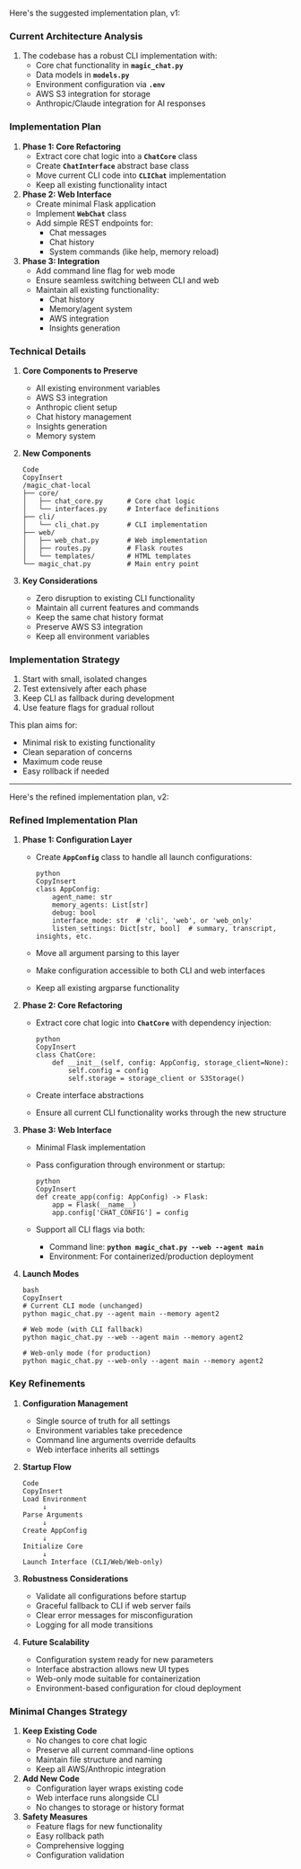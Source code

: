 Here's the suggested implementation plan, v1:

### **Current Architecture Analysis**

1. The codebase has a robust CLI implementation with:
    - Core chat functionality in **`magic_chat.py`**
    - Data models in **`models.py`**
    - Environment configuration via **`.env`**
    - AWS S3 integration for storage
    - Anthropic/Claude integration for AI responses

### **Implementation Plan**

1. **Phase 1: Core Refactoring**
    - Extract core chat logic into a **`ChatCore`** class
    - Create **`ChatInterface`** abstract base class
    - Move current CLI code into **`CLIChat`** implementation
    - Keep all existing functionality intact
2. **Phase 2: Web Interface**
    - Create minimal Flask application
    - Implement **`WebChat`** class
    - Add simple REST endpoints for:
        - Chat messages
        - Chat history
        - System commands (like help, memory reload)
3. **Phase 3: Integration**
    - Add command line flag for web mode
    - Ensure seamless switching between CLI and web
    - Maintain all existing functionality:
        - Chat history
        - Memory/agent system
        - AWS integration
        - Insights generation

### **Technical Details**

1. **Core Components to Preserve**
    - All existing environment variables
    - AWS S3 integration
    - Anthropic client setup
    - Chat history management
    - Insights generation
    - Memory system
2. **New Components**
    
    ```
    Code
    CopyInsert
    /magic_chat-local
    ├── core/
    │   ├── chat_core.py      # Core chat logic
    │   └── interfaces.py     # Interface definitions
    ├── cli/
    │   └── cli_chat.py       # CLI implementation
    ├── web/
    │   ├── web_chat.py       # Web implementation
    │   ├── routes.py         # Flask routes
    │   └── templates/        # HTML templates
    └── magic_chat.py         # Main entry point
    
    ```
    
3. **Key Considerations**
    - Zero disruption to existing CLI functionality
    - Maintain all current features and commands
    - Keep the same chat history format
    - Preserve AWS S3 integration
    - Keep all environment variables

### **Implementation Strategy**

1. Start with small, isolated changes
2. Test extensively after each phase
3. Keep CLI as fallback during development
4. Use feature flags for gradual rollout

This plan aims for:

- Minimal risk to existing functionality
- Clean separation of concerns
- Maximum code reuse
- Easy rollback if needed

---

Here's the refined implementation plan, v2:

### **Refined Implementation Plan**

1. **Phase 1: Configuration Layer**
    - Create **`AppConfig`** class to handle all launch configurations:
        
        ```
        python
        CopyInsert
        class AppConfig:
            agent_name: str
            memory_agents: List[str]
            debug: bool
            interface_mode: str  # 'cli', 'web', or 'web_only'
            listen_settings: Dict[str, bool]  # summary, transcript, insights, etc.
        
        ```
        
    - Move all argument parsing to this layer
    - Make configuration accessible to both CLI and web interfaces
    - Keep all existing argparse functionality
2. **Phase 2: Core Refactoring**
    - Extract core chat logic into **`ChatCore`** with dependency injection:
        
        ```
        python
        CopyInsert
        class ChatCore:
            def __init__(self, config: AppConfig, storage_client=None):
                self.config = config
                self.storage = storage_client or S3Storage()
        
        ```
        
    - Create interface abstractions
    - Ensure all current CLI functionality works through the new structure
3. **Phase 3: Web Interface**
    - Minimal Flask implementation
    - Pass configuration through environment or startup:
        
        ```
        python
        CopyInsert
        def create_app(config: AppConfig) -> Flask:
            app = Flask(__name__)
            app.config['CHAT_CONFIG'] = config
        
        ```
        
    - Support all CLI flags via both:
        - Command line: **`python magic_chat.py --web --agent main`**
        - Environment: For containerized/production deployment
4. **Launch Modes**
    
    ```
    bash
    CopyInsert
    # Current CLI mode (unchanged)
    python magic_chat.py --agent main --memory agent2
    
    # Web mode (with CLI fallback)
    python magic_chat.py --web --agent main --memory agent2
    
    # Web-only mode (for production)
    python magic_chat.py --web-only --agent main --memory agent2
    
    ```
    

### **Key Refinements**

1. **Configuration Management**
    - Single source of truth for all settings
    - Environment variables take precedence
    - Command line arguments override defaults
    - Web interface inherits all settings
2. **Startup Flow**
    
    ```
    Code
    CopyInsert
    Load Environment
         ↓
    Parse Arguments
         ↓
    Create AppConfig
         ↓
    Initialize Core
         ↓
    Launch Interface (CLI/Web/Web-only)
    
    ```
    
3. **Robustness Considerations**
    - Validate all configurations before startup
    - Graceful fallback to CLI if web server fails
    - Clear error messages for misconfiguration
    - Logging for all mode transitions
4. **Future Scalability**
    - Configuration system ready for new parameters
    - Interface abstraction allows new UI types
    - Web-only mode suitable for containerization
    - Environment-based configuration for cloud deployment

### **Minimal Changes Strategy**

1. **Keep Existing Code**
    - No changes to core chat logic
    - Preserve all current command-line options
    - Maintain file structure and naming
    - Keep all AWS/Anthropic integration
2. **Add New Code**
    - Configuration layer wraps existing code
    - Web interface runs alongside CLI
    - No changes to storage or history format
3. **Safety Measures**
    - Feature flags for new functionality
    - Easy rollback path
    - Comprehensive logging
    - Configuration validation